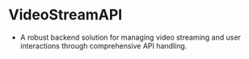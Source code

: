 # VideoStreamAPI

- A robust backend solution for managing video streaming and user interactions through comprehensive API handling.

